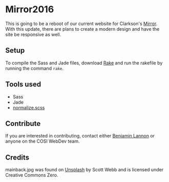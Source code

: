 # Mirror2016
This is going to be a reboot of our current website for Clarkson's
[Mirror](http://mirror.clarkson.edu/). With this update, there are plans to create
a modern design and have the site be responsive as well.

## Setup
To compile the Sass and Jade files, download [Rake](https://github.com/ruby/rake)
and run the rakefile by running the command `rake`.

## Tools used
- Sass
- Jade
- [normalize.scss](https://github.com/appleboy/normalize.scss)

## Contribute
If you are interested in contributing, contact either [Benjamin Lannon](mailto:lannonbr@clarkson.edu)
or anyone on the COSI WebDev team.

## Credits
mainback.jpg was found on [Unsplash](https://unsplash.com/photos/_3l5B_4E_u0) by Scott Webb and is
licensed under Creative Commons Zero.
